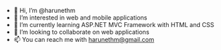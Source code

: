 - 👋 Hi, I’m @harunethm
- 👀 I’m interested in web and mobile applications
- 🌱 I’m currently learning ASP.NET MVC Framework with HTML and CSS
- 💞️ I’m looking to collaborate on web applications
- 📫 You can reach me with harunethm@gmail.com 
